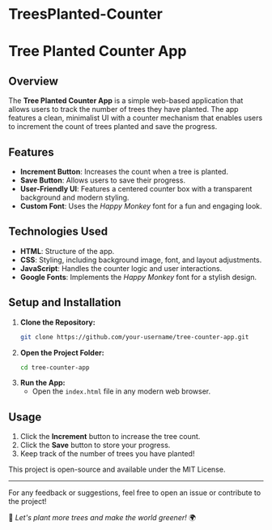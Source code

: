 # TreesPlanted-Counter
# Tree Planted Counter App

## Overview
The **Tree Planted Counter App** is a simple web-based application that allows users to track the number of trees they have planted. The app features a clean, minimalist UI with a counter mechanism that enables users to increment the count of trees planted and save the progress.

## Features
- **Increment Button**: Increases the count when a tree is planted.
- **Save Button**: Allows users to save their progress.
- **User-Friendly UI**: Features a centered counter box with a transparent background and modern styling.
- **Custom Font**: Uses the *Happy Monkey* font for a fun and engaging look.

## Technologies Used
- **HTML**: Structure of the app.
- **CSS**: Styling, including background image, font, and layout adjustments.
- **JavaScript**: Handles the counter logic and user interactions.
- **Google Fonts**: Implements the *Happy Monkey* font for a stylish design.

## Setup and Installation
1. **Clone the Repository:**
   ```sh
   git clone https://github.com/your-username/tree-counter-app.git
   ```
2. **Open the Project Folder:**
   ```sh
   cd tree-counter-app
   ```
3. **Run the App:**
   - Open the `index.html` file in any modern web browser.

## Usage
1. Click the **Increment** button to increase the tree count.
2. Click the **Save** button to store your progress.
3. Keep track of the number of trees you have planted!

This project is open-source and available under the MIT License.

---

For any feedback or suggestions, feel free to open an issue or contribute to the project!

🌱 *Let's plant more trees and make the world greener!* 🌍


